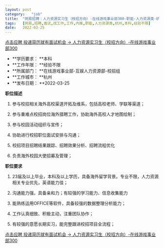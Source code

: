 ```yaml
---
layout:	post
category:	"job"
title:	"网易招聘：人力资源实习生（校招方向）-在线游戏事业部300-职能-人力资源类-杭州本科经验不限"
tags:	[网易,招聘,面试,找工作,工作,内推,职能,人力资源类,杭州,本科,经验不限]
date:	2022-03-25
---
```


[点击应聘 投递简历就有面试机会 ->  人力资源实习生（校招方向）-在线游戏事业部300](http://mobile.bole.netease.com/bole/boleDetail?id=32892&employeeId=346f03c3cda5f04c&key=all)



- **学历要求： **本科
- **工作年限： **经验不限
- **所属部门： **在线游戏事业部-互娱人力资源部-校招组
- **工作城市： **杭州
- **发布日期： **2022-03-25



**职位描述**

1. 参与校招相关海外高校渠道开拓及维系，包括高校老师、学联等渠道；

2. 参与重难点校招岗位海外猎聘工作，协助海外高校人才地图绘制；

3. 参与校园活动组织与宣传；

4. 协助进行校招职位面试安排与沟通；

5. 校招项目招聘结果跟踪、招聘效果分析、招聘流程优化

6. 负责海外校园大使招募及管理；



**职位要求**

1. 23届及以上毕业，本科及以上学历，具备海外留学背景。专业不限，人力资源相关专业优先，英语能力佳；

2. 沟通能力强，具备亲和力；有较强的学习能力、信息收集能力

3. 能熟练运用OFFICE等软件，具备较强的数据整理分析能力；

4. 工作认真细致、积极主动，注重团队协作；

5. 有较强的意愿长期实习，能完整跟进校招项目全流程；



[点击应聘 投递简历就有面试机会 ->  人力资源实习生（校招方向）-在线游戏事业部300](http://mobile.bole.netease.com/bole/boleDetail?id=32892&employeeId=346f03c3cda5f04c&key=all)